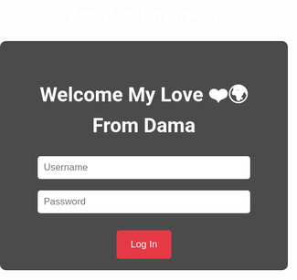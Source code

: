 # Amal-othman-<3
<html lang="en">
<head>
  <meta charset="UTF-8">
  <meta name="viewport" content="width=device-width, initial-scale=1.0">
  <title>For My Mama ❤️</title>
  <link href="https://fonts.googleapis.com/css2?family=Roboto:wght@400;700&display=swap" rel="stylesheet">
  <style>
    body {
      font-family: 'Roboto', sans-serif;
      margin: 0;
      padding: 0;
      background: url('https://source.unsplash.com/1600x900/?roses,flowers') no-repeat center center fixed;
      background-size: cover;
      color: white;
      text-align: center;
      display: flex;
      justify-content: center;
      align-items: center;
      height: 100vh;
      flex-direction: column;
    }
    .container {
      background-color: rgba(0, 0, 0, 0.7);
      padding: 20px;
      border-radius: 10px;
    }
    h1 {
      font-size: 2.5em;
    }
    input {
      padding: 10px;
      font-size: 1.2em;
      margin: 10px 0;
      width: 80%;
      border-radius: 5px;
      border: none;
      outline: none;
    }
    button {
      padding: 15px 25px;
      font-size: 1.2em;
      background-color: #e63946;
      color: white;
      border: none;
      border-radius: 5px;
      cursor: pointer;
      margin-top: 20px;
    }
    button:hover {
      background-color: #f1faee;
    }
    .message {
      display: none;
      font-size: 1.2em;
      margin-top: 20px;
      padding: 20px;
      background: rgba(0, 0, 0, 0.6);
      border-radius: 10px;
      text-align: left;
    }
    audio {
      display: none;
    }
  </style>
</head>
<body>
  <div class="container">
    <h1>Welcome My Love ❤️🌍<br>From Dama</h1>
    <input type="text" id="username" placeholder="Username">
    <input type="password" id="password" placeholder="Password">
    <button onclick="login()">Log In</button>
    <div class="message" id="message">
      <p>My Dearest Mama, ❤️🌹</p>
      <p>Happy Valentine’s Day to the most beautiful, loving, and incredible woman in my life! 💕🥰 Today is all about love, and no one deserves to be celebrated more than you! 💖💐</p>
      <p>From the moment I opened my eyes to this world, you have been my constant—my first home 🏡, my greatest comfort 🤗, and my safest place 🛡️. No matter where life takes me, your love is my anchor ⚓, holding me steady when I feel lost and lifting me up when I feel weak. 💪😭</p>
      <p>You have given me more than I could ever put into words. ✨ Your sacrifices, your strength, and your endless care have shaped me into who I am today. 💕 Every lesson you’ve taught me 🎓, every hug you’ve given me 🤗, and every time you put me before yourself—I see it 👀, I feel it 💖, and I cherish it more than you know. 😭❤️</p>
      <p>No matter how old I get, I will always be your child 👶, always needing your love 🥰, always looking up to you. 🌟 And I promise, for as long as I live, I will love you ❤️, respect you 🙏, and do my best to make you proud. 😘</p>
      <p>Today, I just want to remind you that you are deeply loved—not just as my mother, but as my heart ❤️, my home 🏡, and my greatest blessing. 💝 You are my forever Valentine, Mama! 💌💖🌹</p>
      <p>With all my love,<br>Your son, Adam 💕🥰😘</p>
    </div>
  </div>
  <audio id="bgMusic" autoplay loop>
    <source src="سلطان العماني   احلى ملاك.mp3" type="audio/mpeg">
  </audio>
  <script>
    function login() {
      const username = document.getElementById("username").value;
      const password = document.getElementById("password").value;
      
      if (username.toLowerCase() === "amal" && password.toLowerCase() === "iloveyou") {
        document.querySelector("h1").style.display = "none";
        document.querySelector("input").style.display = "none";
        document.querySelector("button").style.display = "none";
        document.getElementById("message").style.display = "block";
      } else {
        alert("Oops! Try again Mama 🌸❤️ The password is: 'iloveyou' 💖🥰");
      }
    }
  </script>
</body>
</html>
